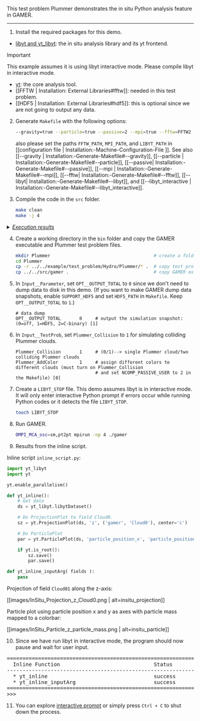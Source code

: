 This test problem Plummer demonstrates the in situ Python analysis feature in GAMER.

***

1. Install the required packages for this demo.
  * [libyt and yt_libyt](https://yt-project.github.io/libyt/HowToInstall.html#how-to-install): the in situ analysis library and its yt frontend.
> [!IMPORTANT]
> This example assumes it is using libyt interactive mode. Please compile libyt in interactive mode.
  * [yt](https://yt-project.org/): the core analysis tool.
  * [[FFTW | Installation: External Libraries#fftw]]: needed in this test problem.
  * [[HDF5 | Installation: External Libraries#hdf5]]: this is optional since we are not going to output any data.

2. Generate `Makefile` with the following options:
   ```bash
   --gravity=true --particle=true --passive=2 --mpi=true --fftw=FFTW2 --libyt=true --libyt_interactive=true
   ```
   also please set the paths `FFTW_PATH`, `MPI_PATH`, and `LIBYT_PATH` in [[configuration file | Installation:-Machine-Configuration-File ]].
   See also [[--gravity | Installation:-Generate-Makefile#--gravity]],
   [[--particle | Installation:-Generate-Makefile#--particle]],
   [[--passive| Installation:-Generate-Makefile#--passive]],
   [[--mpi | Installation:-Generate-Makefile#--mpi]],
   [[--fftw| Installation:-Generate-Makefile#--fftw]],
   [[--libyt| Installation:-Generate-Makefile#--libyt]], and
   [[--libyt_interactive | Installation:-Generate-Makefile#--libyt_interactive]].


3. Compile the code in the `src` folder.

   ```bash
   make clean
   make -j 4
   ```

<details>
<summary><u><i>Execution results</i></u></summary>

<pre>
   ...
   ...
Compiling GAMER --> Successful!
</pre>
</details>

4. Create a working directory in the `bin` folder and copy the GAMER executable and Plummer test problem files.

   ```bash
   mkdir Plummer                                       # create a folder for this test
   cd Plummer
   cp -r ../../example/test_problem/Hydro/Plummer/* .  # copy test problem settings
   cp ../../src/gamer .                                # copy GAMER executable
   ```

5. In `Input__Parameter`, set `OPT__OUTPUT_TOTAL` to `0` since we don't need to dump data to disk in this demo.
(If you want to make GAMER dump data snapshots, enable `SUPPORT_HDF5` and set `HDF5_PATH` in `Makefile`. Keep `OPT__OUTPUT_TOTAL` to `1`.)

   ```
   # data dump
   OPT__OUTPUT_TOTAL       0     # output the simulation snapshot: (0=off, 1=HDF5, 2=C-binary) [1]
   ```

6. In `Input__TestProb`, set `Plummer_Collision` to `1` for simulating colliding Plummer clouds.

   ```
   Plummer_Collision       1     # (0/1)--> single Plummer cloud/two colliding Plummer clouds
   Plummer_AddColor        1     # assign different colors to different clouds (must turn on Plummer_Collision
                                 # and set NCOMP_PASSIVE_USER to 2 in the Makefile) [0]
   ```

7. Create a `LIBYT_STOP` file. This demo assumes libyt is in interactive mode.
It will only enter interactive Python prompt if errors occur while running Python codes
or it detects the file `LIBYT_STOP`.

   ```bash
   touch LIBYT_STOP
   ```

8. Run GAMER.

   ```bash
   OMPI_MCA_osc=sm,pt2pt mpirun -np 4 ./gamer
   ```

9. Results from the inline script.

Inline script `inline_script.py`:
```python
import yt_libyt
import yt

yt.enable_parallelism()

def yt_inline():
    # Get data
    ds = yt_libyt.libytDataset()

    # Do ProjectionPlot to field Cloud0.
    sz = yt.ProjectionPlot(ds, 'z', ('gamer', 'Cloud0'), center='c')

    # Do ParticlePlot
    par = yt.ParticlePlot(ds, 'particle_position_x', 'particle_position_y', 'particle_mass', center='c')

    if yt.is_root():
        sz.save()
        par.save()

def yt_inline_inputArg( fields ):
    pass
```

Projection of field `Cloud01` along the z-axis:

[[images/InSitu_Projection_z_Cloud0.png | alt=insitu_projection]]


Particle plot using particle position x and y as axes with particle mass mapped to a colorbar:

[[images/InSitu_Particle_z_particle_mass.png | alt=insitu_particle]]

10. Since we have run libyt in interactive mode, the program should now pause and wait for user input.

<pre>
=====================================================================
  Inline Function                              Status         Run
---------------------------------------------------------------------
  * yt_inline                                  success         V
  * yt_inline_inputArg                         success         V
=====================================================================
>>>
</pre>

11. You can explore [interactive prompt](https://yt-project.github.io/libyt/InSituPythonAnalysis/InteractivePythonPrompt.html)
or simply press `Ctrl + C` to shut down the process.
